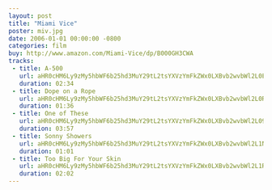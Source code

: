 ```yaml
---
layout: post
title: "Miami Vice"
poster: miv.jpg
date: 2006-01-01 00:00:00 -0800
categories: film
buy: http://www.amazon.com/Miami-Vice/dp/B000GH3CWA
tracks:
 - title: A-500
   url: aHR0cHM6Ly9zMy5hbWF6b25hd3MuY29tL2tsYXVzYmFkZWx0LXBvb2wvbWl2L0EtNTAwLm1wMw==
   duration: 02:34
 - title: Dope on a Rope
   url: aHR0cHM6Ly9zMy5hbWF6b25hd3MuY29tL2tsYXVzYmFkZWx0LXBvb2wvbWl2L0RvcGUgb24gYSBSb3BlLm1wMw==
   duration: 01:36
 - title: One of These
   url: aHR0cHM6Ly9zMy5hbWF6b25hd3MuY29tL2tsYXVzYmFkZWx0LXBvb2wvbWl2L09uZSBvZiBUaGVzZS5tcDM=
   duration: 03:57
 - title: Sonny Showers
   url: aHR0cHM6Ly9zMy5hbWF6b25hd3MuY29tL2tsYXVzYmFkZWx0LXBvb2wvbWl2L1Nvbm55IFNob3dlcnMubXAz
   duration: 01:01
 - title: Too Big For Your Skin
   url: aHR0cHM6Ly9zMy5hbWF6b25hd3MuY29tL2tsYXVzYmFkZWx0LXBvb2wvbWl2L1RvbyBCaWcgRm9yIFlvdXIgU2tpbi5tcDM=
   duration: 02:02
---
```

